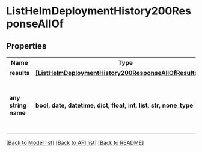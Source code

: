 # ListHelmDeploymentHistory200ResponseAllOf


## Properties
Name | Type | Description | Notes
------------ | ------------- | ------------- | -------------
**results** | [**[ListHelmDeploymentHistory200ResponseAllOfResultsInner]**](ListHelmDeploymentHistory200ResponseAllOfResultsInner.md) |  | [optional] 
**any string name** | **bool, date, datetime, dict, float, int, list, str, none_type** | any string name can be used but the value must be the correct type | [optional]

[[Back to Model list]](../README.md#documentation-for-models) [[Back to API list]](../README.md#documentation-for-api-endpoints) [[Back to README]](../README.md)



